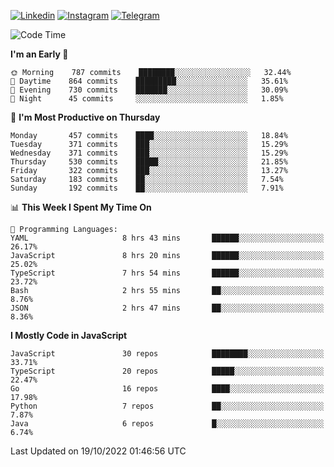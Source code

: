 [![Linkedin](https://img.shields.io/badge/-Archie-blue?style=flat-square&labelColor=gray&logo=Linkedin&logoColor=white&link=https://www.linkedin.com/in/archisdi)](https://www.linkedin.com/in/archisdi)
[![Instagram](https://img.shields.io/badge/-@archisdi-orange?style=flat-square&labelColor=gray&logo=Instagram&logoColor=white&link=https://www.instagram.com/archisdi)](https://www.instagram.com/archisdi)
[![Telegram](https://img.shields.io/badge/-aai-informational?style=flat-square&labelColor=gray&logo=telegram&logoColor=white&link=https://t.me/archisdi)](https://t.me/archisdi)

<!--START_SECTION:waka-->
![Code Time](http://img.shields.io/badge/Code%20Time-1%2C764%20hrs%209%20mins-blue)

**I'm an Early 🐤** 

```text
🌞 Morning    787 commits    ████████░░░░░░░░░░░░░░░░░   32.44% 
🌆 Daytime    864 commits    █████████░░░░░░░░░░░░░░░░   35.61% 
🌃 Evening    730 commits    ███████░░░░░░░░░░░░░░░░░░   30.09% 
🌙 Night      45 commits     ░░░░░░░░░░░░░░░░░░░░░░░░░   1.85%

```
📅 **I'm Most Productive on Thursday** 

```text
Monday       457 commits    ████░░░░░░░░░░░░░░░░░░░░░   18.84% 
Tuesday      371 commits    ███░░░░░░░░░░░░░░░░░░░░░░   15.29% 
Wednesday    371 commits    ███░░░░░░░░░░░░░░░░░░░░░░   15.29% 
Thursday     530 commits    █████░░░░░░░░░░░░░░░░░░░░   21.85% 
Friday       322 commits    ███░░░░░░░░░░░░░░░░░░░░░░   13.27% 
Saturday     183 commits    ██░░░░░░░░░░░░░░░░░░░░░░░   7.54% 
Sunday       192 commits    ██░░░░░░░░░░░░░░░░░░░░░░░   7.91%

```


📊 **This Week I Spent My Time On** 

```text
💬 Programming Languages: 
YAML                     8 hrs 43 mins       ██████░░░░░░░░░░░░░░░░░░░   26.17% 
JavaScript               8 hrs 20 mins       ██████░░░░░░░░░░░░░░░░░░░   25.02% 
TypeScript               7 hrs 54 mins       ██████░░░░░░░░░░░░░░░░░░░   23.72% 
Bash                     2 hrs 55 mins       ██░░░░░░░░░░░░░░░░░░░░░░░   8.76% 
JSON                     2 hrs 47 mins       ██░░░░░░░░░░░░░░░░░░░░░░░   8.36%

```

**I Mostly Code in JavaScript** 

```text
JavaScript               30 repos            ████████░░░░░░░░░░░░░░░░░   33.71% 
TypeScript               20 repos            █████░░░░░░░░░░░░░░░░░░░░   22.47% 
Go                       16 repos            ████░░░░░░░░░░░░░░░░░░░░░   17.98% 
Python                   7 repos             ██░░░░░░░░░░░░░░░░░░░░░░░   7.87% 
Java                     6 repos             █░░░░░░░░░░░░░░░░░░░░░░░░   6.74%

```



 Last Updated on 19/10/2022 01:46:56 UTC
<!--END_SECTION:waka-->